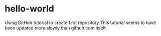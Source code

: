 # hello-world
Using GitHub tutorial to create first repository
This tutorial seems to have been updated more slowly than github.com itself

